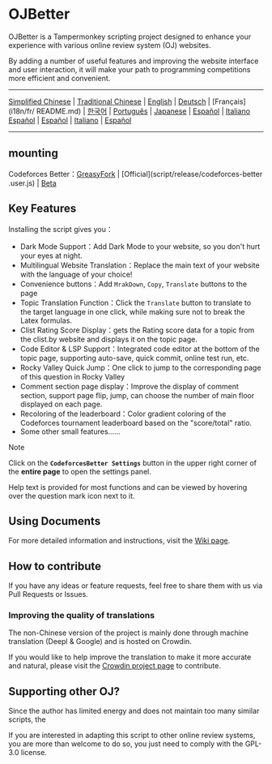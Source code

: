 # OJBetter

OJBetter is a Tampermonkey scripting project designed to enhance your experience with various online review system (OJ) websites.

By adding a number of useful features and improving the website interface and user interaction, it will make your path to programming competitions more efficient and convenient.

***

[Simplified Chinese](README.md) | [Traditional Chinese](i18n/zh-Hant/README.md) | [English](i18n/en/README.md) | [Deutsch](i18n/de/README.md) | [Français](i18n/fr/ README.md) | [한국어](i18n/ko/README.md) | [Português](i18n/pt/README.md) | [Japanese](i18n/ja/README.md) | [Español](i18n/es/README.md) | [Italiano Español](i18n/es/README.md) | [Español](i18n/es/README.md) | [Italiano](i18n/it/README.md) | [Español](i18n/es/README.md)

***

## mounting

Codeforces Better：[GreasyFork](https://greasyfork.org/zh-CN/scripts/465777-codeforces-better) | [Official](script/release/codeforces-better .user.js) | [Beta](script/dev/codeforces-better.user.js)

## Key Features

Installing the script gives you：

- Dark Mode Support：Add Dark Mode to your website, so you don't hurt your eyes at night.
- Multilingual Website Translation：Replace the main text of your website with the language of your choice!
- Convenience buttons：Add `MrakDown`, `Copy`, `Translate` buttons to the page
- Topic Translation Function：Click the `Translate` button to translate to the target language in one click, while making sure not to break the Latex formulas.
- Clist Rating Score Display：gets the Rating score data for a topic from the clist.by website and displays it on the topic page.
- Code Editor & LSP Support：Integrated code editor at the bottom of the topic page, supporting auto-save, quick commit, online test run, etc.
- Rocky Valley Quick Jump：One click to jump to the corresponding page of this question in Rocky Valley
- Comment section page display：Improve the display of comment section, support page flip, jump, can choose the number of main floor displayed on each page.
- Recoloring of the leaderboard：Color gradient coloring of the Codeforces tournament leaderboard based on the "score/total" ratio.
- Some other small features……

> [!NOTE]
>
> Click on the **`CodeforcesBetter Settings`** button in the upper right corner of the **entire page** to open the settings panel.
>
> Help text is provided for most functions and can be viewed by hovering over the question mark icon next to it.

## Using Documents

For more detailed information and instructions, visit the [Wiki page](https://github.com/beijixiaohu/OJBetter/wiki).

## How to contribute

If you have any ideas or feature requests, feel free to share them with us via Pull Requests or Issues.

### Improving the quality of translations

The non-Chinese version of the project is mainly done through machine translation (Deepl & Google) and is hosted on Crowdin.

If you would like to help improve the translation to make it more accurate and natural, please visit the [Crowdin project page](https://zh.crowdin.com/project/codeforcesbetter) to contribute.

## Supporting other OJ?

Since the author has limited energy and does not maintain too many similar scripts, the

If you are interested in adapting this script to other online review systems, you are more than welcome to do so, you just need to comply with the GPL-3.0 license.
